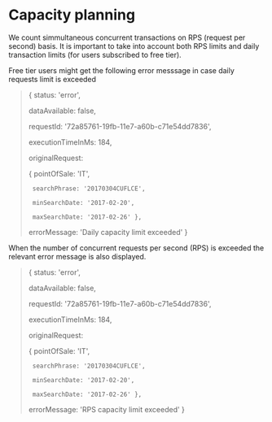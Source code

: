# Capacity planning

We count simmultaneous concurrent transactions on RPS \(request per second\) basis. It is important to take into account both RPS limits and daily transaction limits \(for users subscribed to free tier\).

Free tier users might get  the following error messsage in case daily requests limit is exceeded

> { status: 'error',
>
>   dataAvailable: false,
>
>   requestId: '72a85761-19fb-11e7-a60b-c71e54dd7836',
>
>   executionTimeInMs: 184,
>
>   originalRequest: 
>
>    { pointOfSale: 'IT',
>
>      searchPhrase: '20170304CUFLCE',
>
>      minSearchDate: '2017-02-20',
>
>      maxSearchDate: '2017-02-26' },
>
>   errorMessage: 'Daily capacity limit exceeded' }

When the number of concurrent requests per second \(RPS\) is exceeded the relevant error message is also displayed.

> { status: 'error',
>
>   dataAvailable: false,
>
>   requestId: '72a85761-19fb-11e7-a60b-c71e54dd7836',
>
>   executionTimeInMs: 184,
>
>   originalRequest: 
>
>    { pointOfSale: 'IT',
>
>      searchPhrase: '20170304CUFLCE',
>
>      minSearchDate: '2017-02-20',
>
>      maxSearchDate: '2017-02-26' },
>
>   errorMessage: 'RPS capacity limit exceeded' }



